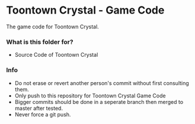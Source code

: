 # Toontown Crystal - Game Code

The game code for Toontown Crystal.

### What is this folder for?

* Source Code of Toontown Crystal

### Info

* Do not erase or revert another person's commit without first consulting them.
* Only push to this repository for Toontown Crystal Game Code
* Bigger commits should be done in a seperate branch then merged to master after tested.
* Never force a git push.
